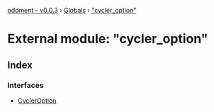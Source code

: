 [oddment - v0.0.3](../README.md) › [Globals](../globals.md) › ["cycler_option"](_cycler_option_.md)

# External module: "cycler_option"

## Index

### Interfaces

* [CyclerOption](../interfaces/_cycler_option_.cycleroption.md)
